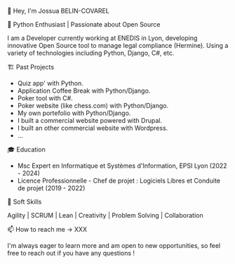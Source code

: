 👋 Hey, I'm Jossua BELIN-COVAREL

🚀 Python Enthusiast | Passionate about Open Source

I am a Developer currently working at ENEDIS in Lyon, developing innovative Open Source tool to manage legal compliance (Hermine). Using a variety of technologies including Python, Django, C#, etc.

🏗️ Past Projects
- Quiz app' with Python.
- Application Coffee Break with Python/Django.
- Poker tool with C#.
- Poker website (like chess.com) with Python/Django.
- My own portefolio with Python/Django.
- I built a commercial website powered with Drupal.
- I built an other commercial website with Wordpress.
- ...

🎓 Education
- Msc Expert en Informatique et Systèmes d'Information, EPSI Lyon (2022 - 2024)
- Licence Professionnelle - Chef de projet : Logiciels Libres et Conduite de projet (2019 - 2022)

🏅 Soft Skills

Agility | SCRUM | Lean | Creativity | Problem Solving | Collaboration

📫 How to reach me -> XXX

I'm always eager to learn more and am open to new opportunities, so feel free to reach out if you have any questions !
